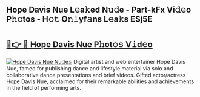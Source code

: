 ## Hope Davis Nue L𝚎a𝚔ed N𝚞𝚍e - Part-kFx Vi𝚍𝚎o P𝚑𝚘tos - H𝚘𝚝 O𝚗𝚕yf𝚊ns L𝚎a𝚔s ESj5E

# <h2><a href="http://kf4koyl.oniu.top/?m=Hope+Davis+Nue">🔗👉 🔴 Hope Davis Nue P𝚑ot𝚘𝚜 V𝚒d𝚎o</a></h2>

[![Hope Davis Nue Nu𝚍e𝚜](https://i.imgur.com/0qMVB7G.gif)](http://kf4koyl.oniu.top/?m=Hope+Davis+Nue)
Digital artist and web entertainer Hope Davis Nue, famed for publishing dance and lifestyle material via solo and collaborative dance presentations and brief videos. Gifted actor/actress Hope Davis Nue, acclaimed for their remarkable abilities and achievements in the field of performing arts.  
